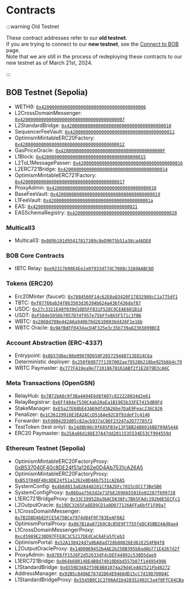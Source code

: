 # Contracts

:::warning Old Testnet

These contract addresses refer to our **old testnet**.  
If you are trying to connect to our **new testnet**, see the [Connect to BOB](/docs/build/getting-started/networks/) page.  
Note that we are still in the process of redeploying these contracts to our new testnet as of March 21st, 2024.

:::

## BOB Testnet (Sepolia)

- WETH9: [`0x4200000000000000000000000000000000000006`](https://testnet-explorer.gobob.xyz/address/0x4200000000000000000000000000000000000006)
- L2CrossDomainMessenger: [`0x4200000000000000000000000000000000000007`](https://testnet-explorer.gobob.xyz/address/0x4200000000000000000000000000000000000007)
- L2StandardBridge: [`0x4200000000000000000000000000000000000010`](https://testnet-explorer.gobob.xyz/address/0x4200000000000000000000000000000000000010)
- SequencerFeeVault: [`0x4200000000000000000000000000000000000011`](https://testnet-explorer.gobob.xyz/address/0x4200000000000000000000000000000000000011)
- OptimismMintableERC20Factory: [`0x4200000000000000000000000000000000000012`](https://testnet-explorer.gobob.xyz/address/0x4200000000000000000000000000000000000012)
- GasPriceOracle: [`0x420000000000000000000000000000000000000F`](https://testnet-explorer.gobob.xyz/address/0x420000000000000000000000000000000000000F)
- L1Block: [`0x4200000000000000000000000000000000000015`](https://testnet-explorer.gobob.xyz/address/0x4200000000000000000000000000000000000015)
- L2ToL1MessagePasser: [`0x4200000000000000000000000000000000000016`](https://testnet-explorer.gobob.xyz/address/0x4200000000000000000000000000000000000016)
- L2ERC721Bridge: [`0x4200000000000000000000000000000000000014`](https://testnet-explorer.gobob.xyz/address/0x4200000000000000000000000000000000000014)
- OptimismMintableERC721Factory: [`0x4200000000000000000000000000000000000017`](https://testnet-explorer.gobob.xyz/address/0x4200000000000000000000000000000000000017)
- ProxyAdmin: [`0x4200000000000000000000000000000000000018`](https://testnet-explorer.gobob.xyz/address/0x4200000000000000000000000000000000000018)
- BaseFeeVault: [`0x4200000000000000000000000000000000000019`](https://testnet-explorer.gobob.xyz/address/0x4200000000000000000000000000000000000019)
- L1FeeVault: [`0x420000000000000000000000000000000000001a`](https://testnet-explorer.gobob.xyz/address/0x420000000000000000000000000000000000001a)
- EAS: [`0x4200000000000000000000000000000000000021`](https://testnet-explorer.gobob.xyz/address/0x4200000000000000000000000000000000000021)
- EASSchemaRegistry: [`0x4200000000000000000000000000000000000020`](https://testnet-explorer.gobob.xyz/address/0x4200000000000000000000000000000000000020)

### Multicall3

- Multicall3: [`0x089b191d95417817389c8eD9075b51a38ca46DE8`](https://testnet-explorer.gobob.xyz/address/0x089b191d95417817389c8eD9075b51a38ca46DE8)

### BOB Core Contracts

- tBTC Relay: [`0xe92317b90E4Ee2a97933d774C7088c32A9AABC6D`](https://testnet-explorer.gobob.xyz/address/0xe92317b90E4Ee2a97933d774C7088c32A9AABC6D)

### Tokens (ERC20)

- Erc20Minter (faucet): [`0x7884560F14c62E0a83420F17832988cC1a775df1`](https://testnet-explorer.gobob.xyz/address/0x7884560F14c62E0a83420F17832988cC1a775df1)
- TBTC: [`0xf87766ab34f863503d36394b624a436f436daf87`](https://testnet-explorer.gobob.xyz/address/0xf87766ab34f863503d36394b624a436f436daf87)
- USDC: [`0x27c3321E40f039d10D5FF831F528C9CEAE601B1d`](https://testnet-explorer.gobob.xyz/address/0x27c3321E40f039d10D5FF831F528C9CEAE601B1d)
- USDT: [`0xF58de5056b7057D74f957e75bFfe865F571c3fB6`](https://testnet-explorer.gobob.xyz/address/0xF58de5056b7057D74f957e75bFfe865F571c3fB6)
- WBTC: [`0x2868d708e442A6a940670d26100036d426F1e16b`](https://testnet-explorer.gobob.xyz/address/0x2868d708e442A6a940670d26100036d426F1e16b)
- WBTC Oracle: [`0x9AfBdFF0434acD4F325e3c35b739a62365099BCE`](https://testnet-explorer.gobob.xyz/address/0x9AfBdFF0434acD4F325e3c35b739a62365099BCE)

### Account Abstraction (ERC-4337)

- Entrypoint: [`0x8b57d6ec08e09078Db50F265729440713E024C6a`](https://testnet-explorer.gobob.xyz/address/0x8b57d6ec08e09078Db50F265729440713E024C6a)
- Deterministic deployer: [`0x250f60877f1397002ae79528b218be925b6b4c79`](https://testnet-explorer.gobob.xyz/address/0x250f60877f1397002ae79528b218be925b6b4c79)
- WBTC Paymaster: [`0x777FA19ea9e771018678161ABf2f1E2879D3cA6C`](https://testnet-explorer.gobob.xyz/address/0x777FA19ea9e771018678161ABf2f1E2879D3cA6C)

### Meta Transactions (OpenGSN)

- RelayHub: [`0x7B72bA8c9f3Ba4A94E6d8fA07c822228034d2e61`](https://testnet-explorer.gobob.xyz/address/0x7B72bA8c9f3Ba4A94E6d8fA07c822228034d2e61)
- RelayRegistrar: [`0x6Ff484e7530C4ab20aEa1B19E5b33FE7415dB9Fd`](https://testnet-explorer.gobob.xyz/address/0x6Ff484e7530C4ab20aEa1B19E5b33FE7415dB9Fd)
- StakeManager: [`0xE5a27E68bE43A69dfd3A26be7DaE9Feac236C826`](https://testnet-explorer.gobob.xyz/address/0xE5a27E68bE43A69dfd3A26be7DaE9Feac236C826)
- Penalizer: [`0x1C36129916E3EA2ACcD516Ae92C8f91deF7c4146`](https://testnet-explorer.gobob.xyz/address/0x1C36129916E3EA2ACcD516Ae92C8f91deF7c4146)
- Forwarder: [`0xFd0042D3d05c82acb937aC86F23247a2D77785f2`](https://testnet-explorer.gobob.xyz/address/0xFd0042D3d05c82acb937aC86F23247a2D77785f2)
- TestToken (test only): [`0x14d8b98c9f685FB3e13F5BB24B8016BD709A5446`](https://testnet-explorer.gobob.xyz/address/0x14d8b98c9f685FB3e13F5BB24B8016BD709A5446)
- ERC20 Paymaster: [`0x25Aa86d188E37A47dd2011535534E53Cf994559d`](https://testnet-explorer.gobob.xyz/address/0x25Aa86d188E37A47dd2011535534E53Cf994559d)

### Ethereum Testnet (Sepolia)

- OptimismMintableERC20FactoryProxy: [0xB537040F40c8DE24f51a1262e0D4Ab7531cA26A5](https://sepolia.etherscan.io/address/0xB537040F40c8DE24f51a1262e0D4Ab7531cA26A5)
- OptimismMintableERC20FactoryProxy: [`0xB537040F40c8DE24f51a1262e0D4Ab7531cA26A5`](https://sepolia.etherscan.io/address/0xB537040F40c8DE24f51a1262e0D4Ab7531cA26A5)
- SystemConfig: [`0x4b68D13a028448281Cf8A2DFc7015cDCCf3Be5B6`](https://sepolia.etherscan.io/address/0x4b68D13a028448281Cf8A2DFc7015cDCCf3Be5B6)
- SystemConfigProxy: [`0x06Daa7563d2e71FbE269665501Ee02287f699728`](https://sepolia.etherscan.io/address/0x06Daa7563d2e71FbE269665501Ee02287f699728)
- L1ERC721BridgeProxy: [`0x33C199528a36ACD636Fc7B65FAdc192b0E5ECFc1`](https://sepolia.etherscan.io/address/0x33C199528a36ACD636Fc7B65FAdc192b0E5ECFc1)
- L2OutputOracle: [`0x19DC3265Fa8ED9CD1a9D077126AFFa6bfF1F09a7`](https://sepolia.etherscan.io/address/0x19DC3265Fa8ED9CD1a9D077126AFFa6bfF1F09a7)
- L1CrossDomainMessenger: [`0x7B2D8D4602FCE5A75BCe7974d84F9F783EeAF0A2`](https://sepolia.etherscan.io/address/0x7B2D8D4602FCE5A75BCe7974d84F9F783EeAF0A2)
- OptimismPortalProxy: [`0x867B1Aa872b9C8cB5E9F7755feDC45BB24Ad0ae4`](https://sepolia.etherscan.io/address/0x867B1Aa872b9C8cB5E9F7755feDC45BB24Ad0ae4)
- L1CrossDomainMessengerProxy: [`0xcd5989E230D97FFE8C3C5217DEdCaC64Fa5fCeb3`](https://sepolia.etherscan.io/address/0xcd5989E230D97FFE8C3C5217DEdCaC64Fa5fCeb3)
- OptimismPortal: [`0x52A130424d7a0bA0ad728b80826Ed61E254FB4f8`](https://sepolia.etherscan.io/address/0x52A130424d7a0bA0ad728b80826Ed61E254FB4f8)
- L2OutputOracleProxy: [`0x14D0069452b4AE2b250B395b8adAb771E4267d2f`](https://sepolia.etherscan.io/address/0x14D0069452b4AE2b250B395b8adAb771E4267d2f)
- ProxyAdmin: [`0x87E6fF1526F2d52633dF4cDEF44992c530D5dae9`](https://sepolia.etherscan.io/address/0x87E6fF1526F2d52633dF4cDEF44992c530D5dae9)
- L1ERC721Bridge: [`0x064b680148E4B8d74910D6bd557b87f144954906`](https://sepolia.etherscan.io/address/0x064b680148E4B8d74910D6bd557b87f144954906)
- L1StandardBridge: [`0x6559D3482f59E8B81074a29d4CeA02521Fb48272`](https://sepolia.etherscan.io/address/0x6559D3482f59E8B81074a29d4CeA02521Fb48272)
- AddressManager: [`0x92B5c849AE767d2D64E9460dD15cC7d19D70084C`](https://sepolia.etherscan.io/address/0x92B5c849AE767d2D64E9460dD15cC7d19D70084C)
- L1StandardBridgeProxy: [`0x5545B0C1C3706Ad1b428352402C3a4f0FfC84CBa`](https://sepolia.etherscan.io/address/0x5545B0C1C3706Ad1b428352402C3a4f0FfC84CBa)
